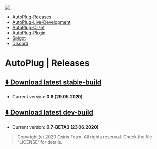 ![](https://rapidus-info.webnode.com/_files/200000003-4d08d4d08f/AutoPlug%20GitHub%20Header%20800x80.png)
- [AutoPlug-Releases](https://github.com/Osiris-Team/AutoPlug-Releases)
- [AutoPlug-Live-Development](https://trello.com/b/zC8MKgEe/autoplug-development)
- [AutoPlug-Client](https://github.com/Osiris-Team/AutoPlug-Client)
- [AutoPlug-Plugin](https://github.com/Osiris-Team/AutoPlug-Plugin)
- [Spigot](https://www.spigotmc.org/members/osiristeam.935748/)
- [Discord](https://discord.com/invite/GGNmtCC)

# AutoPlug | Releases
## [ :arrow_down: Download latest stable-build](https://github.com/Osiris-Team/AutoPlug-Releases/raw/master/autoplug-latest.zip)
- Current version: **0.6 (29.05.2020)**

## [ :arrow_down: Download latest dev-build](https://github.com/Osiris-Team/AutoPlug-Releases/raw/master/dev-builds/autoplug-v0.7-BETA-3.zip)
- Current version: **0.7-BETA3 (23.06.2020)**
 
 
 > Copyright (c) 2020 Osiris Team. All rights reserved. Check the file "LICENSE" for details.
